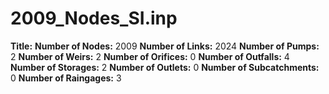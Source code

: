 # 2009_Nodes_SI.inp
**Title:** 
**Number of Nodes:** 2009
**Number of Links:** 2024
**Number of Pumps:** 2
**Number of Weirs:** 2
**Number of Orifices:** 0
**Number of Outfalls:** 4
**Number of Storages:** 2
**Number of Outlets:** 0
**Number of Subcatchments:** 0
**Number of Raingages:** 3
